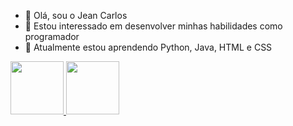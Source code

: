 - 👋 Olá, sou o Jean Carlos
- 👀 Estou interessado em desenvolver minhas habilidades como programador
- 🌱 Atualmente estou aprendendo Python, Java, HTML e CSS

<a href="https://www.linkedin.com/in/jean-carlos-henning-de-paula-aba66a212/" markdown target="_blank">
    <img src="https://img.shields.io/badge/LinkedIn-0077B5?style=for-the-badge&logo=linkedin&logoColor=white"
        width="85">
    </img>
</a>

<a href="https://api.whatsapp.com/send?phone=5547991797653" markdown target="_blank">
    <img src="https://img.shields.io/badge/WhatsApp-25D366?style=for-the-badge&logo=whatsapp&logoColor=white"
        width="85">
    </img>
</a>